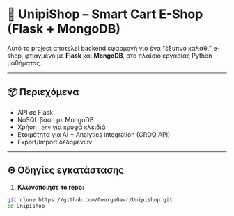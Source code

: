 # 🛒 UnipiShop – Smart Cart E-Shop (Flask + MongoDB)

Αυτό το project αποτελεί backend εφαρμογή για ένα "έξυπνο καλάθι" e-shop, φτιαγμένο με **Flask** και **MongoDB**, στο πλαίσιο εργασίας Python μαθήματος.

---

## 📦 Περιεχόμενα

- API σε Flask
- NoSQL βάση με MongoDB
- Χρήση `.env` για κρυφά κλειδιά
- Ετοιμότητα για AI + Analytics integration (GROQ API)
- Export/Import δεδομένων

---

## ⚙️ Οδηγίες εγκατάστασης

1. **Κλωνοποίησε το repo:**

```bash
git clone https://github.com/GeorgeGavr/Unipishop.git
cd Unipishop
